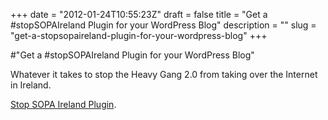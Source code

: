 +++
date = "2012-01-24T10:55:23Z"
draft = false
title = "Get a #stopSOPAIreland Plugin for your WordPress Blog"
description = ""
slug = "get-a-stopsopaireland-plugin-for-your-wordpress-blog"
+++

#"Get a #stopSOPAIreland Plugin for your WordPress Blog"

Whatever it takes to stop the Heavy Gang 2.0 from taking over the Internet in Ireland.

<a href="http://wordpress.org/extend/plugins/stop-sopa-ireland/">Stop SOPA Ireland Plugin</a>.

&nbsp;
